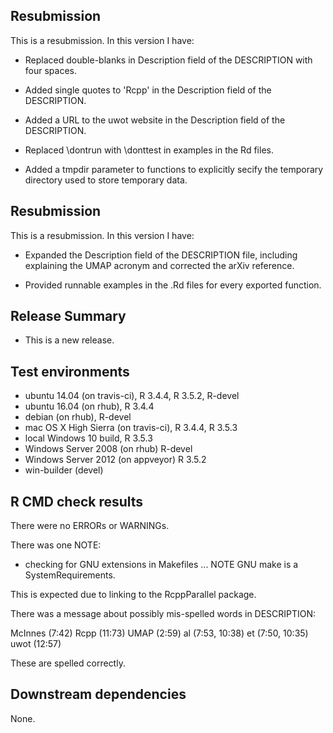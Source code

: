 ## Resubmission

This is a resubmission. In this version I have:

* Replaced double-blanks in Description field of the DESCRIPTION with four
spaces.

* Added single quotes to 'Rcpp' in the Description field of the DESCRIPTION.

* Added a URL to the uwot website in the Description field of the DESCRIPTION.

* Replaced \dontrun with \donttest in examples in the Rd files.

* Added a tmpdir parameter to functions to explicitly secify the temporary 
directory used to store temporary data.

## Resubmission

This is a resubmission. In this version I have:

* Expanded the Description field of the DESCRIPTION file, including explaining
the UMAP acronym and corrected the arXiv reference.

* Provided runnable examples in the .Rd files for every exported function.

## Release Summary

* This is a new release.

## Test environments

* ubuntu 14.04 (on travis-ci), R 3.4.4, R 3.5.2, R-devel
* ubuntu 16.04 (on rhub), R 3.4.4
* debian (on rhub), R-devel
* mac OS X High Sierra (on travis-ci), R 3.4.4, R 3.5.3
* local Windows 10 build, R 3.5.3
* Windows Server 2008 (on rhub) R-devel
* Windows Server 2012 (on appveyor) R 3.5.2
* win-builder (devel)

## R CMD check results

There were no ERRORs or WARNINGs.

There was one NOTE:

* checking for GNU extensions in Makefiles ... NOTE
GNU make is a SystemRequirements.

This is expected due to linking to the RcppParallel package.

There was a message about possibly mis-spelled words in DESCRIPTION:
  
  McInnes (7:42)
  Rcpp (11:73)
  UMAP (2:59)
  al (7:53, 10:38)
  et (7:50, 10:35)
  uwot (12:57)
     
These are spelled correctly.

## Downstream dependencies

None.
